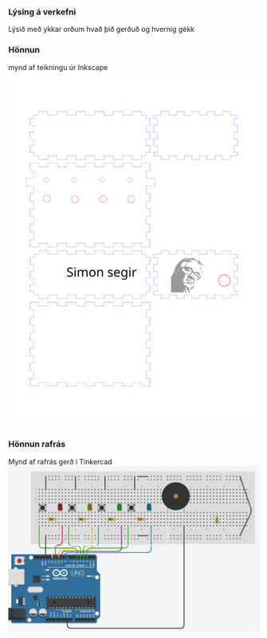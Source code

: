 ### Lýsing á verkefni
Lýsið með ykkar orðum hvað þið gerðuð og hvernig gékk
### Hönnun
mynd af teikningu úr Inkscape
![mynd tinkercad](/verkefni5/simonsegir_kassi.svg)
### Hönnun rafrás
Mynd af rafrás gerð í Tinkercad
![mynd tinkercad](/verkefni5/rafras_tinker_simon.png)


